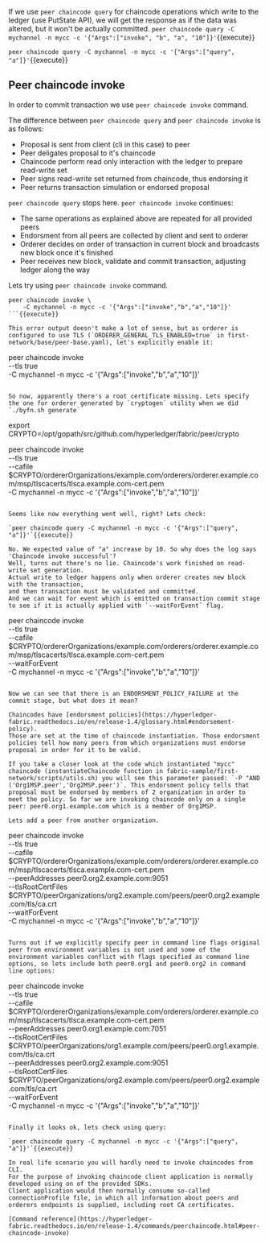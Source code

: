 If we use `peer chaincode query` for chaincode operations which write to the ledger (use PutState API), we will get the response as if the data was altered, but it won't be actually committed.
`peer chaincode query -C mychannel -n mycc -c '{"Args":["invoke", "b", "a", "10"]}'`{{execute}}

`peer chaincode query -C mychannel -n mycc -c '{"Args":["query", "a"]}'`{{execute}}

## Peer chaincode invoke

In order to commit transaction we use `peer chaincode invoke` command.

The difference between `peer chaincode query` and `peer chaincode invoke` is as follows:

- Proposal is sent from client (cli in this case) to peer
- Peer deligates proposal to it's chaincode
- Chaincode perform read only interaction with the ledger to prepare read-write set
- Peer signs read-write set returned from chaincode, thus endorsing it
- Peer returns transaction simulation or endorsed proposal

`peer chaincode query` stops here.
`peer chaincode invoke` continues:

- The same operations as explained above are repeated for all provided peers
- Endorsment from all peers are collected by client and sent to orderer
- Orderer decides on order of transaction in current block and broadcasts new block once it's finished
- Peer receives new block, validate and commit transaction, adjusting ledger along the way

Lets try using `peer chaincode invoke` command.

```
peer chaincode invoke \
    -C mychannel -n mycc -c '{"Args":["invoke","b","a","10"]}'
```{{execute}}

This error output doesn't make a lot of sense, but as orderer is configured to use TLS (`ORDERER_GENERAL_TLS_ENABLED=true` in first-network/base/peer-base.yaml), let's explicitly enable it:

```
peer chaincode invoke \
    --tls true \
    -C mychannel -n mycc -c '{"Args":["invoke","b","a","10"]}'
```{{execute}}

So now, apparently there's a root certificate missing. Lets specify the one for orderer generated by `cryptogen` utility when we did `./byfn.sh generate`

```
export CRYPTO=/opt/gopath/src/github.com/hyperledger/fabric/peer/crypto

peer chaincode invoke \
    --tls true \
    --cafile $CRYPTO/ordererOrganizations/example.com/orderers/orderer.example.com/msp/tlscacerts/tlsca.example.com-cert.pem \
    -C mychannel -n mycc -c '{"Args":["invoke","b","a","10"]}'
```{{execute}}

Seems like now everything went well, right? Lets check:

`peer chaincode query -C mychannel -n mycc -c '{"Args":["query", "a"]}'`{{execute}}

No. We expected value of "a" increase by 10. So why does the log says 'Chaincode invoke successful'?
Well, turns out there's no lie. Chaincode's work finished on read-write set generation. 
Actual write to ledger happens only when orderer creates new block with the transaction, 
and then transaction must be validated and committed. 
And we can wait for event which is emitted on transaction commit stage to see if it is actually applied with `--waitForEvent` flag.

```
peer chaincode invoke \
    --tls true \
    --cafile $CRYPTO/ordererOrganizations/example.com/orderers/orderer.example.com/msp/tlscacerts/tlsca.example.com-cert.pem \
    --waitForEvent \
    -C mychannel -n mycc -c '{"Args":["invoke","b","a","10"]}'
```{{execute}}

Now we can see that there is an ENDORSMENT_POLICY_FAILURE at the commit stage, but what does it mean?

Chaincodes have [endorsment policies](https://hyperledger-fabric.readthedocs.io/en/release-1.4/glossary.html#endorsement-policy). 
Those are set at the time of chaincode instantiation. Those endorsment policies tell how many peers from which organizations must endorse proposal in order for it to be valid.

If you take a closer look at the code which instantiated "mycc" chaincode (instantiateChaincode function in fabric-sample/first-network/scripts/utils.sh) you will see this parameter passed: `-P "AND ('Org1MSP.peer','Org2MSP.peer')`. This endorsment policy tells that proposal must be endorsed by members of 2 organization in order to meet the policy. So far we are invoking chaincode only on a single peer: peer0.org1.example.com which is a member of Org1MSP.

Lets add a peer from another organization. 

```
peer chaincode invoke \
    --tls true \
    --cafile $CRYPTO/ordererOrganizations/example.com/orderers/orderer.example.com/msp/tlscacerts/tlsca.example.com-cert.pem \
    --peerAddresses peer0.org2.example.com:9051 \
    --tlsRootCertFiles $CRYPTO/peerOrganizations/org2.example.com/peers/peer0.org2.example.com/tls/ca.crt \
    --waitForEvent \
    -C mychannel -n mycc -c '{"Args":["invoke","b","a","10"]}'
```{{execute}}

Turns out if we explicitly specify peer in command line flags original peer from environment variables is not used and some of the environment variables conflict with flags specified as command line options, so lets include both peer0.org1 and peer0.org2 in command line options:

```
peer chaincode invoke \
    --tls true \
    --cafile $CRYPTO/ordererOrganizations/example.com/orderers/orderer.example.com/msp/tlscacerts/tlsca.example.com-cert.pem \
    --peerAddresses peer0.org1.example.com:7051 \
    --tlsRootCertFiles $CRYPTO/peerOrganizations/org1.example.com/peers/peer0.org1.example.com/tls/ca.crt \
    --peerAddresses peer0.org2.example.com:9051 \
    --tlsRootCertFiles $CRYPTO/peerOrganizations/org2.example.com/peers/peer0.org2.example.com/tls/ca.crt \
    --waitForEvent \
    -C mychannel -n mycc -c '{"Args":["invoke","b","a","10"]}'
```{{execute}}

Finally it looks ok, lets check using query:

`peer chaincode query -C mychannel -n mycc -c '{"Args":["query", "a"]}'`{{execute}}

In real life scenario you will hardly need to invoke chaincodes from CLI. 
For the purpose of invoking chaincode client application is normally developed using on of the provided SDKs.
Client application would then normally consume so-called connectionProfile file, in which all information about peers and orderers endpoints is supplied, including root CA certificates.

[Command reference](https://hyperledger-fabric.readthedocs.io/en/release-1.4/commands/peerchaincode.html#peer-chaincode-invoke)

